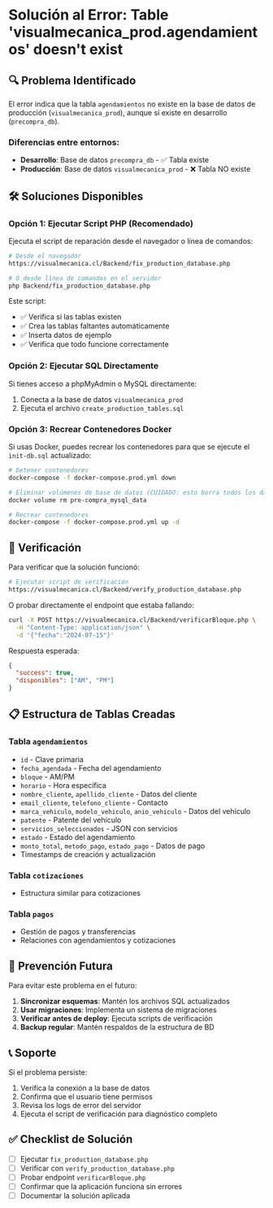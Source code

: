 # Solución al Error: Table 'visualmecanica_prod.agendamientos' doesn't exist

## 🔍 Problema Identificado

El error indica que la tabla `agendamientos` no existe en la base de datos de producción (`visualmecanica_prod`), aunque sí existe en desarrollo (`precompra_db`).

### Diferencias entre entornos:
- **Desarrollo**: Base de datos `precompra_db` - ✅ Tabla existe
- **Producción**: Base de datos `visualmecanica_prod` - ❌ Tabla NO existe

## 🛠️ Soluciones Disponibles

### Opción 1: Ejecutar Script PHP (Recomendado)

Ejecuta el script de reparación desde el navegador o línea de comandos:

```bash
# Desde el navegador
https://visualmecanica.cl/Backend/fix_production_database.php

# O desde línea de comandos en el servidor
php Backend/fix_production_database.php
```

Este script:
- ✅ Verifica si las tablas existen
- ✅ Crea las tablas faltantes automáticamente
- ✅ Inserta datos de ejemplo
- ✅ Verifica que todo funcione correctamente

### Opción 2: Ejecutar SQL Directamente

Si tienes acceso a phpMyAdmin o MySQL directamente:

1. Conecta a la base de datos `visualmecanica_prod`
2. Ejecuta el archivo `create_production_tables.sql`

### Opción 3: Recrear Contenedores Docker

Si usas Docker, puedes recrear los contenedores para que se ejecute el `init-db.sql` actualizado:

```bash
# Detener contenedores
docker-compose -f docker-compose.prod.yml down

# Eliminar volúmenes de base de datos (CUIDADO: esto borra todos los datos)
docker volume rm pre-compra_mysql_data

# Recrear contenedores
docker-compose -f docker-compose.prod.yml up -d
```

## 🧪 Verificación

Para verificar que la solución funcionó:

```bash
# Ejecutar script de verificación
https://visualmecanica.cl/Backend/verify_production_database.php
```

O probar directamente el endpoint que estaba fallando:

```bash
curl -X POST https://visualmecanica.cl/Backend/verificarBloque.php \
  -H "Content-Type: application/json" \
  -d '{"fecha":"2024-07-15"}'
```

Respuesta esperada:
```json
{
  "success": true,
  "disponibles": ["AM", "PM"]
}
```

## 📋 Estructura de Tablas Creadas

### Tabla `agendamientos`
- `id` - Clave primaria
- `fecha_agendada` - Fecha del agendamiento
- `bloque` - AM/PM
- `horario` - Hora específica
- `nombre_cliente`, `apellido_cliente` - Datos del cliente
- `email_cliente`, `telefono_cliente` - Contacto
- `marca_vehiculo`, `modelo_vehiculo`, `anio_vehiculo` - Datos del vehículo
- `patente` - Patente del vehículo
- `servicios_seleccionados` - JSON con servicios
- `estado` - Estado del agendamiento
- `monto_total`, `metodo_pago`, `estado_pago` - Datos de pago
- Timestamps de creación y actualización

### Tabla `cotizaciones`
- Estructura similar para cotizaciones

### Tabla `pagos`
- Gestión de pagos y transferencias
- Relaciones con agendamientos y cotizaciones

## 🔧 Prevención Futura

Para evitar este problema en el futuro:

1. **Sincronizar esquemas**: Mantén los archivos SQL actualizados
2. **Usar migraciones**: Implementa un sistema de migraciones
3. **Verificar antes de deploy**: Ejecuta scripts de verificación
4. **Backup regular**: Mantén respaldos de la estructura de BD

## 📞 Soporte

Si el problema persiste:

1. Verifica la conexión a la base de datos
2. Confirma que el usuario tiene permisos
3. Revisa los logs de error del servidor
4. Ejecuta el script de verificación para diagnóstico completo

## ✅ Checklist de Solución

- [ ] Ejecutar `fix_production_database.php`
- [ ] Verificar con `verify_production_database.php`
- [ ] Probar endpoint `verificarBloque.php`
- [ ] Confirmar que la aplicación funciona sin errores
- [ ] Documentar la solución aplicada